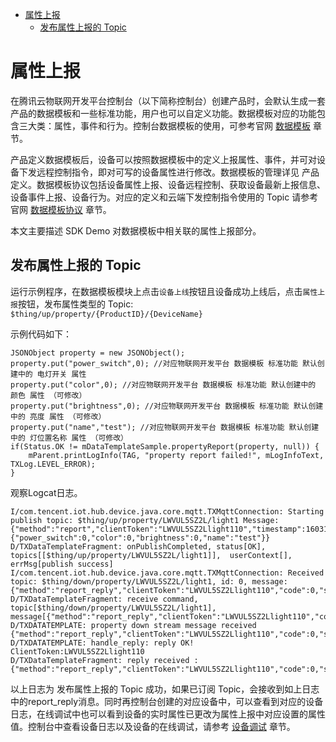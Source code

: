 * [属性上报](#属性上报)
  * [发布属性上报的 Topic ](#发布属性上报的-Topic)

# 属性上报

在腾讯云物联网开发平台控制台（以下简称控制台）创建产品时，会默认生成一套产品的数据模板和一些标准功能，用户也可以自定义功能。数据模板对应的功能包含三大类：属性，事件和行为。控制台数据模板的使用，可参考官网 [数据模板](https://cloud.tencent.com/document/product/1081/44921) 章节。

产品定义数据模板后，设备可以按照数据模板中的定义上报属性、事件，并可对设备下发远程控制指令，即对可写的设备属性进行修改。数据模板的管理详见 产品定义。数据模板协议包括设备属性上报、设备远程控制、获取设备最新上报信息、设备事件上报、设备行为。对应的定义和云端下发控制指令使用的 Topic 请参考官网 [数据模板协议](https://cloud.tencent.com/document/product/1081/34916) 章节。

本文主要描述 SDK Demo 对数据模板中相关联的属性上报部分。

## 发布属性上报的 Topic 

运行示例程序，在数据模板模块上点击`设备上线`按钮且设备成功上线后，点击`属性上报`按钮，发布属性类型的 Topic:
`$thing/up/property/{ProductID}/{DeviceName}`

示例代码如下：
```
JSONObject property = new JSONObject();
property.put("power_switch",0); //对应物联网开发平台 数据模板 标准功能 默认创建中的 电灯开关 属性
property.put("color",0); //对应物联网开发平台 数据模板 标准功能 默认创建中的 颜色 属性 （可修改）
property.put("brightness",0); //对应物联网开发平台 数据模板 标准功能 默认创建中的 亮度 属性 （可修改）
property.put("name","test"); //对应物联网开发平台 数据模板 标准功能 默认创建中的 灯位置名称 属性 （可修改）
if(Status.OK != mDataTemplateSample.propertyReport(property, null)) {
    mParent.printLogInfo(TAG, "property report failed!", mLogInfoText, TXLog.LEVEL_ERROR);
}
```

观察Logcat日志。
```
I/com.tencent.iot.hub.device.java.core.mqtt.TXMqttConnection: Starting publish topic: $thing/up/property/LWVUL5SZ2L/light1 Message: {"method":"report","clientToken":"LWVUL5SZ2Llight110","timestamp":1603159172854,"params":{"power_switch":0,"color":0,"brightness":0,"name":"test"}}
D/TXDataTemplateFragment: onPublishCompleted, status[OK], topics[[$thing/up/property/LWVUL5SZ2L/light1]],  userContext[], errMsg[publish success]
I/com.tencent.iot.hub.device.java.core.mqtt.TXMqttConnection: Received topic: $thing/down/property/LWVUL5SZ2L/light1, id: 0, message: {"method":"report_reply","clientToken":"LWVUL5SZ2Llight110","code":0,"status":"success"}
D/TXDataTemplateFragment: receive command, topic[$thing/down/property/LWVUL5SZ2L/light1], message[{"method":"report_reply","clientToken":"LWVUL5SZ2Llight110","code":0,"status":"success"}]
D/TXDATATEMPLATE: property down stream message received {"method":"report_reply","clientToken":"LWVUL5SZ2Llight110","code":0,"status":"success"}
D/TXDATATEMPLATE: handle_reply: reply OK! ClientToken:LWVUL5SZ2Llight110
D/TXDataTemplateFragment: reply received : {"method":"report_reply","clientToken":"LWVUL5SZ2Llight110","code":0,"status":"success"}
```
以上日志为 发布属性上报的 Topic 成功，如果已订阅 Topic，会接收到如上日志中的report_reply消息。同时再控制台创建的对应设备中，可以查看到对应的设备日志，在线调试中也可以看到设备的实时属性已更改为属性上报中对应设置的属性值。控制台中查看设备日志以及设备的在线调试，请参考 [设备调试](https://cloud.tencent.com/document/product/1081/34741) 章节。

